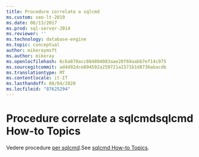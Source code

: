 ```yaml
---
title: Procedure correlate a sqlcmd
ms.custom: seo-lt-2019
ms.date: 06/13/2017
ms.prod: sql-server-2014
ms.reviewer: ''
ms.technology: database-engine
ms.topic: conceptual
author: mikeraymsft
ms.author: mikeray
ms.openlocfilehash: 6c6a870acc884804083aae20f69aabb7ef14c975
ms.sourcegitcommit: ad4d92dce894592a259721a1571b1d8736abacdb
ms.translationtype: MT
ms.contentlocale: it-IT
ms.lasthandoff: 08/04/2020
ms.locfileid: "87625294"
---
```

# <a name="sqlcmd-how-to-topics"></a><span data-ttu-id="8f7f5-102">Procedure correlate a sqlcmd</span><span class="sxs-lookup"><span data-stu-id="8f7f5-102">sqlcmd How-to Topics</span></span>

<span data-ttu-id="8f7f5-103">Vedere procedure [per sqlcmd](../../database-engine/sqlcmd-how-to-topics.md).</span><span class="sxs-lookup"><span data-stu-id="8f7f5-103">See [sqlcmd How-to Topics](../../database-engine/sqlcmd-how-to-topics.md).</span></span>

